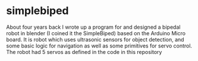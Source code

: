 # simplebiped

About four years back I wrote up a program for and designed a bipedal robot
in blender (I coined it the SimpleBiped) based on the Arduino Micro board.
It is robot which uses ultrasonic sensors for object detection,
and some basic logic for navigation as well as some primitives for servo
control. The robot had 5 servos as defined in the code in this repository
